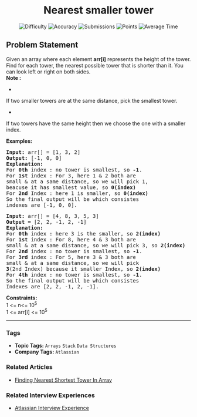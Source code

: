 <h1 align="center">Nearest smaller tower</h1>

<p align="center">
  <img alt="Difficulty" title="Difficulty" src="https://custom-icon-badges.demolab.com/badge/Difficulty: Medium-1F222E?style=for-the-badge&logoColor=white&logo=fire"/>
  <img alt="Accuracy" title="Accuracy" src="https://custom-icon-badges.demolab.com/badge/Accuracy: 55.45%25-1F222E?style=for-the-badge&logoColor=white&logo=target"/>
  <img alt="Submissions" title="Submissions" src="https://custom-icon-badges.demolab.com/badge/Submissions: 28K+-1F222E?style=for-the-badge&logoColor=white&logo=repo"/>
  <img alt="Points" title="Points" src="https://custom-icon-badges.demolab.com/badge/Points: 4-1F222E?style=for-the-badge&logoColor=white&logo=award"/>
  <img alt="Average Time" title="Average Time" src="https://custom-icon-badges.demolab.com/badge/Average%20Time: N/A-1F222E?style=for-the-badge&logoColor=white&logo=clock"/>
</p>

## Problem Statement

Given an array where each element <b>arr[i]</b> represents the height of the tower. Find for each tower, the nearest possible tower that is shorter than it. You can look left or right on both sides.<br><b>Note : </b>

- 
If two smaller towers are at the same distance, pick the smallest tower.


- 
If two towers have the same height then we choose the one with a smaller index.


<b>Examples:</b>

<pre><b>Input: </b>arr[] = [1, 3, 2]
<b>Output: </b>[-1, 0, 0] 
<b>Explanation:</b>
For <b>0th</b> index : no tower is smallest, so <b>-1</b>.
For <b>1st</b> index : For 3, here 1 & 2 both are 
small & at a same distance, so we will pick 1, 
beacuse it has smallest value, so <b>0(index)</b>
For <b>2nd</b> Index : here 1 is smaller, so <b>0(index)
</b>So the final output will be which consistes 
indexes are [-1, 0, 0].
</pre>

<pre><b>Input: </b>arr[] = [4, 8, 3, 5, 3]<b><br>Output =</b> [2, 2, -1, 2, -1]
<b>Explanation:</b> 
For <b>0th</b> index : here 3 is the smaller, so <b>2(index)</b> 
For <b>1st</b> index : For 8, here 4 & 3 both are
small & at a same distance, so we will pick 3, so <b>2(index)</b>
For <b>2nd</b> index : no tower is smallest, so <b>-1</b>.
For <b>3rd</b> index : For 5, here 3 & 3 both are
small & at a same distance, so we will pick 
<b>3</b>(2nd Index) because it smaller Index, so <b>2(index)
</b>For <b>4th</b> index : no tower is smallest, so <b>-1</b>.
So the final output will be which consistes
Indexes are [2, 2, -1, 2, -1].
</pre>

<b>Constraints:</b><br>1 <= n<= 10<sup>5</sup><br>1 <= arr[i] <= 10<sup>5</sup>


<hr>

### Tags
- **Topic Tags:** `Arrays` `Stack` `Data Structures`
- **Company Tags:** `Atlassian`

### Related Articles
- [Finding Nearest Shortest Tower In Array](https://www.geeksforgeeks.org/finding-nearest-shortest-tower-in-array/)

### Related Interview Experiences
- [Atlassian Interview Experience](https://www.geeksforgeeks.org/atlassian-interview-experience/)
